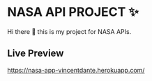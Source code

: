# NASA API PROJECT :sparkles:



Hi there :wave: this is my project for NASA APIs.


## Live Preview
https://nasa-app-vincentdante.herokuapp.com/
